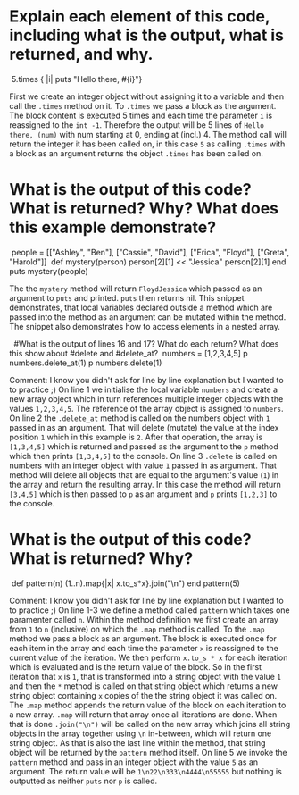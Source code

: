 
# Explain each element of this code, including what is the output, what is returned, and why.
​
5.times { |i| puts "Hello there, #{i}"}

First we create an integer object without assigning it to a variable and then call the `.times` method on it.
To `.times` we pass a block as the argument.
The block content is executed 5 times and each time the parameter `i` is reassigned to the `int -1`.
Therefore the output will be 5 lines of `Hello there, (num)` with num starting at 0, ending at (incl.) 4.
The method call will return the integer it has been called on, in this case `5` as calling `.times` with a block as an argument returns the object `.times` has been called on.
​
​
# What is the output of this code? What is returned? Why? What does this example demonstrate?
​
people = [["Ashley", "Ben"], ["Cassie", "David"], ["Erica", "Floyd"], ["Greta", "Harold"]]
​
def mystery(person)
  person[2][1] << "Jessica"
  person[2][1]
end
​
puts mystery(people)

The the `mystery` method will return `FloydJessica` which passed as an argument to `puts` and printed.
`puts` then returns nil.
This snippet demonstrates, that local variables declared outside a method which are passed into the method as an argument can be mutated within the method. The snippet also demonstrates how to access elements in a nested array.

​
​
#What is the output of lines 16 and 17? What do each return? What does this show about #delete and #delete_at?
​
numbers = [1,2,3,4,5]
p numbers.delete_at(1)
p numbers.delete(1)

Comment: I know you didn't ask for line by line explanation but I wanted to to practice ;)
On line 1 we initialise the local variable `numbers` and create a new array object which in turn references multiple integer objects with the values `1,2,3,4,5`. The reference of the array object is assigned to `numbers`.
On line 2 the `.delete_at` method is called on the numbers object with `1` passed in as an argument. That will delete (mutate) the value at the index position `1` which in this example is `2`. After that operation, the array is `[1,3,4,5]` which is returned and passed as the argument to the `p` method which then prints `[1,3,4,5]` to the console.
On line 3 `.delete` is called on numbers with an integer object with value `1` passed in as argument. That method will delete all objects that are equal to the argument's value (`1`) in the array and return the resulting array. In this case the method will return `[3,4,5]` which is then passed to `p` as an argument and `p` prints `[1,2,3]` to the console.
​
​
# What is the output of this code? What is returned? Why?
​
def pattern(n)
  (1..n).map{|x| x.to_s*x}.join("\n")
end
​
pattern(5)

Comment: I know you didn't ask for line by line explanation but I wanted to to practice ;)
On line 1-3 we define a method called `pattern` which takes one paramenter called `n`.
Within the method definition we first create an array from `1` to `n` (inclusive) on which the `.map` method is called. To the `.map` method we pass a block as an argument. The block is executed once for each item in the array and each time the parameter `x` is reassigned to the current value of the iteration. We then perform `x.to_s * x` for each iteration which is evaluated and is the return value of the block. So in the first iteration that `x` is `1`, that is transformed into a string object with the value `1` and then the `*` method is called on that string object which returns a new string object containing `x` copies of the the string object it was called on.
The `.map` method appends the return value of the block on each iteration to a new array. `.map` will return that array once all iterations are done.
When that is done `.join("\n")` will be called on the new array which joins all string objects in the array together using `\n` in-between, which will return one string object.
As that is also the last line within the method, that string object will be returned by the `pattern` method itself.
On line 5 we invoke the `pattern` method and pass in an integer object with the value `5` as an argument.
The return value will be `1\n22\n333\n4444\n55555` but nothing is outputted as neither `puts` nor `p` is called.
